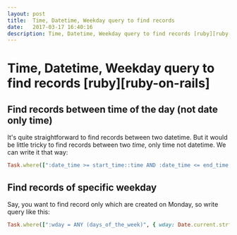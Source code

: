 ```yaml
---
layout: post
title:  Time, Datetime, Weekday query to find records
date:   2017-03-17 16:40:16
description: Time, Datetime, Weekday query to find records [ruby][ruby-on-rails]
---
```


# Time, Datetime, Weekday query to find records [ruby][ruby-on-rails]
## Find records between time of the day (not date only time)
It's quite straightforward to find records between two datetime. But it would be little tricky to find records between two *time*, only time not datetime.
We can write it that way:
 
```ruby
Task.where([":date_time >= start_time::time AND :date_time <= end_time::time", { date_time: DateTime.current.strftime('%H:%M:%S') }])
```

## Find records of specific weekday
Say, you want to find record only which are created on Monday, so write query like this:

```ruby
Task.where([":wday = ANY (days_of_the_week)", { wday: Date.current.strftime('%A') }])
```
